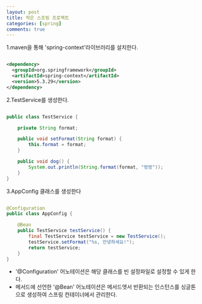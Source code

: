 ```yaml
---
layout: post
title: 작은 스프링 프로젝트
categories: [spring]
comments: true
---
```


1.maven을 통해 'spring-context'라이브러리를 설치한다.

```xml

<dependency>
  <groupId>org.springframework</groupId>
  <artifactId>spring-context</artifactId>
  <version>5.3.29</version>
</dependency>

```

2.TestService를 생성한다.

```java

public class TestService {

    private String format;

    public void setFormat(String format) {
        this.format = format;
    }

    public void dog() {
        System.out.println(String.format(format, "멍멍"));
    }
}

```

3.AppConfig 클래스를 생성한다

```java

@Configuration
public class AppConfig {

    @Bean
    public TestService testService() {
        final TestService testService = new TestService();
        testService.setFormat("%s, 안녕하세요!");
        return testService;
    }
}

```

- '@Configuration' 어노테이션은 해당 클래스를 빈 설정파일로 설정할 수 있게 한다.
- 메서드에 선언한 '@Bean' 어노테이션은 메서드엣서 반환되는 인스턴스를 싱글톤으로 생성하여 스프링 컨테이너에서 관리한다.
